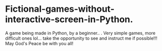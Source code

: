 # Fictional-games-without-interactive-screen-in-Python.
A game being made in Python, by a beginner.. . Very simple games, more difficult ones lol... take the opportunity to see and instruct me if possible!!! May God's Peace be with you all!
